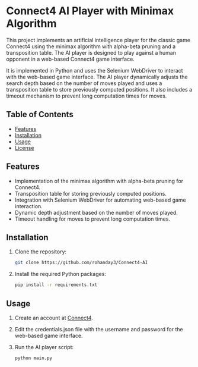 # Connect4 AI Player with Minimax Algorithm

This project implements an artificial intelligence player for the classic game Connect4 using the minimax algorithm with alpha-beta pruning and a transposition table. The AI player is designed to play against a human opponent in a web-based Connect4 game interface.

It is implemented in Python and uses the Selenium WebDriver to interact with the web-based game interface. The AI player dynamically adjusts the search depth based on the number of moves played and uses a transposition table to store previously computed positions. It also includes a timeout mechanism to prevent long computation times for moves.

## Table of Contents

- [Features](#features)
- [Installation](#installation)
- [Usage](#usage)
- [License](#license)

## Features

- Implementation of the minimax algorithm with alpha-beta pruning for Connect4.
- Transposition table for storing previously computed positions.
- Integration with Selenium WebDriver for automating web-based game interaction.
- Dynamic depth adjustment based on the number of moves played.
- Timeout handling for moves to prevent long computation times.

## Installation

1. Clone the repository:
    
    ```bash
    git clone https://github.com/rohanday3/Connect4-AI
    ```

2. Install the required Python packages:
    
    ```bash
    pip install -r requirements.txt
    ```

## Usage

1. Create an account at [Connect4](https://papergames.io/en/connect4).
2. Edit the credentials.json file with the username and password for the web-based game interface.
3. Run the AI player script:
    
    ```bash
    python main.py
    ```
